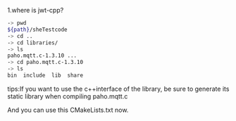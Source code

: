 1.where is jwt-cpp?

```bash
-> pwd
${path}/sheTestcode
-> cd ..
-> cd libraries/
-> ls
paho.mqtt.c-1.3.10 ...
-> cd paho.mqtt.c-1.3.10
-> ls
bin  include  lib  share
```
tips:If you want to use the c++interface of the library, be sure to generate its static library when compiling paho.mqtt.c

And you can use this CMakeLists.txt now.

